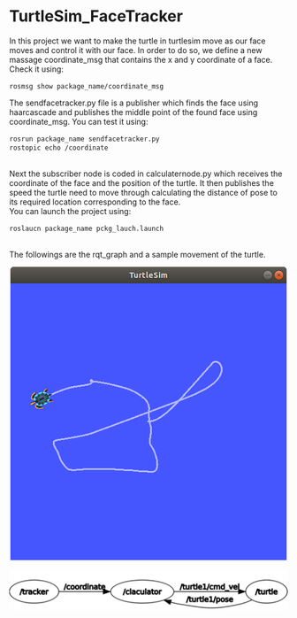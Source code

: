 # TurtleSim_FaceTracker
In this project we want to make the turtle in turtlesim move as our face moves and control it with our face. In order to do so, we define a new massage coordinate_msg that contains the x and y coordinate of a face. Check it using:
```console
rosmsg show package_name/coordinate_msg
```
The sendfacetracker.py file is a publisher which finds the face using haarcascade and publishes the middle point of the found face using coordinate_msg. You can test it using:
```console
rosrun package_name sendfacetracker.py
rostopic echo /coordinate
```
<br /> Next the subscriber node is coded in calculaternode.py which receives the coordinate of the face and the position of the turtle. It then publishes the speed the turtle need to move through calculating the distance of pose to its required location corresponding to the face.
<br />You can launch the project using:
```console
roslaucn package_name pckg_lauch.launch
```
<br />The followings are the rqt_graph and a sample movement of the turtle.<br />
<p align="center">
  <img src="https://github.com/BanafshehKarimian/TurtleSim_FaceTracker/blob/main/result.png" />
</p>
<p align="center">
  <img src="https://github.com/BanafshehKarimian/TurtleSim_FaceTracker/blob/main/graph.PNG" />
</p>

